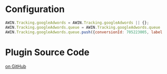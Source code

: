 # Configuration

``` javascript
AWIN.Tracking.googleAdwords = AWIN.Tracking.googleAdwords || {};
AWIN.Tracking.googleAdwords.queue = AWIN.Tracking.googleAdwords.queue || [];
AWIN.Tracking.googleAdwords.queue.push({conversionId: 705223005, label: "a1bC2de34FG"});
```



# Plugin Source Code

[on
GitHub](https://github.com/awin/tracking-advertiser-mastertag/blob/master/src/plugins/thirdParty/googleAdwords/plugin.jsView)